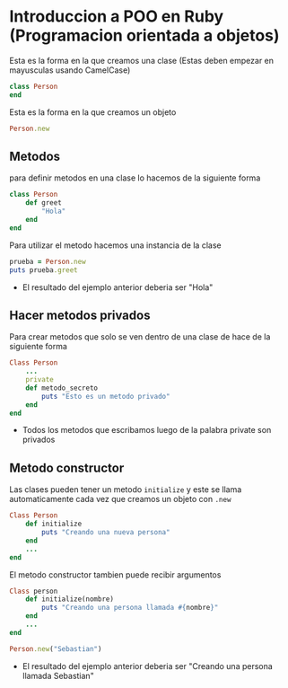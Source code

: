 # Introduccion a POO en Ruby (Programacion orientada a objetos)

Esta es la forma en la que creamos una clase (Estas deben empezar en mayusculas usando CamelCase)

```ruby
class Person
end
```

Esta es la forma en la que creamos un objeto

```ruby
Person.new
```

## Metodos

para definir metodos en una clase lo hacemos de la siguiente forma

```ruby
class Person
    def greet
        "Hola"
    end
end
```

Para utilizar el metodo hacemos una instancia de la clase

```ruby
prueba = Person.new
puts prueba.greet
```

- El resultado del ejemplo anterior deberia ser "Hola"

## Hacer metodos privados

Para crear metodos que solo se ven dentro de una clase de hace de la siguiente forma

```ruby
Class Person
    ...
    private
    def metodo_secreto
        puts "Esto es un metodo privado"
    end
end
```

- Todos los metodos que escribamos luego de la palabra private son privados

## Metodo constructor

Las clases pueden tener un metodo `initialize` y este se llama automaticamente cada vez que creamos un objeto con `.new`

```ruby
Class Person
    def initialize
        puts "Creando una nueva persona"
    end
    ...
end
```

El metodo constructor tambien puede recibir argumentos

```ruby
Class person
    def initialize(nombre)
        puts "Creando una persona llamada #{nombre}"
    end
    ...
end
```

```ruby
Person.new("Sebastian")
```

- El resultado del ejemplo anterior deberia ser "Creando una persona llamada Sebastian"


